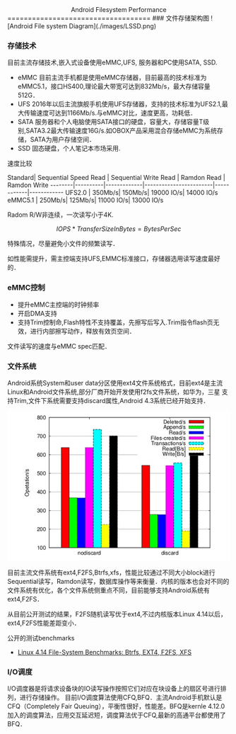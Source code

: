 <center>Android Filesystem Performance</center>
===================================
### 文件存储架构图
![Android File system Diagram](./images/LSSD.png)

### 存储技术

目前主流存储技术,嵌入式设备使用eMMC,UFS, 服务器和PC使用SATA, SSD.

* eMMC
目前主流手机都是使用eMMC存储器，目前最高的技术标准为eMMC5.1，接口HS400,理论最大带宽可达到832Mb/s，最大存储容量512G．
* UFS
2016年以后主流旗舰手机使用UFS存储器，支持的技术标准为UFS2.1,最大传输速度可达到1166Mb/s.与eMMC对比，速度更高，功耗低．
* SATA
服务器和个人电脑使用SATA接口的硬盘，容量大，存储容量T级别,SATA3.2最大传输速度16G/s.如OBOX产品采用混合存储eMMC为系统存储，SATA为用户存储空间．
* SSD
固态硬盘，个人笔记本市场采用.

速度比较

Standard| Sequential Speed Read |  Sequential Write Read | Ramdon Read | Ramdon Write
--------|----------|-------------|------------------------|------------|------------
UFS2.0  | 350Mb/s| 150Mb/s| 19000 IO/s| 14000 IO/s
eMMC5.1 | 250Mb/s| 125Mb/s| 11000 IO/s| 13000 IO/s

Radom R/W非连续，一次读写小于4K.

$$IOPS*TransferSizeInBytes=BytesPerSec$$

特殊情况，尽量避免小文件的频繁读写．

如性能需提升，需主控端支持UFS,EMMC标准接口，存储器选用读写速度最好的．

### eMMC控制
* 提升eMMC主控端的时钟频率
* 开启DMA支持
* 支持Trim控制命,Flash特性不支持覆盖，先擦写后写入.Trim指令flash页无效，进行内部擦写动作，释放有效页空间．

文件读写的速度与eMMC spec匹配．

### 文件系统
Android系统System和user data分区使用ext4文件系统格式，目前ext4是主流Linux和Android文件系统,部分厂商开始开发使用f2fs文件系统，如华为，三星
支持Trim,文件下系统需要支持discard属性,Android 4.3系统已经开始支持．

![ext4 Trim支持](./images/ext4_trim.png)

目前主流文件系统有ext4,F2FS,Btrfs,xfs，性能比较通过不同大小block进行Sequential读写，Ramdon读写，数据库操作等来衡量．内核的版本也会对不同的文件系统有优化，各个文件系统侧重点不同，目前能够支持Android系统有ext4,F2FS．

从目前公开测试的结果，F2FS随机读写优于ext4,不过内核版本Linux 4.14以后，ext4,F2FS性能差距变小．

公开的测试benchmarks
* [Linux 4.14 File-System Benchmarks: Btrfs, EXT4, F2FS, XFS](https://www.phoronix.com/scan.php?page=article&item=linux414-fs-compare&num=2)



### I/O调度
I/O调度器是将请求设备块的IO读写操作按照它们对应在块设备上的扇区号进行排列，进行存储操作。
目前I/O调度算法使用CFQ,BFQ．主流Android手机默认是CFQ（Completely Fair Queuing），平衡性很好，性能差。BFQ是kernle 4.12.0加入的调度算法，应用交互延迟短，调度算法优于CFQ,最新的高通平台都使用了BFQ．
